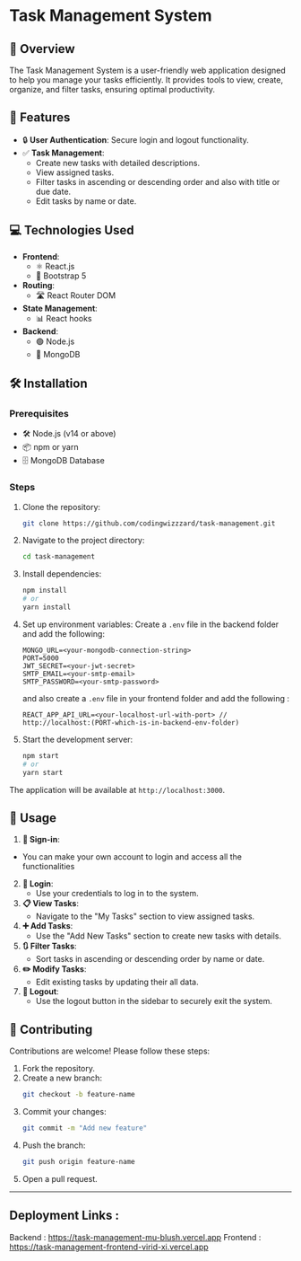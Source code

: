 # Task Management System

## 📝 Overview
The Task Management System is a user-friendly web application designed to help you manage your tasks efficiently. It provides tools to view, create, organize, and filter tasks, ensuring optimal productivity.

## 🌟 Features
- 🔒 **User Authentication**: Secure login and logout functionality.
- ✅ **Task Management**:
  - Create new tasks with detailed descriptions.
  - View assigned tasks.
  - Filter tasks in ascending or descending order and also with title or due date.
  - Edit tasks by name or date.

## 💻 Technologies Used
- **Frontend**:
  - ⚛️ React.js
  - 🎨 Bootstrap 5
- **Routing**:
  - 🛣️ React Router DOM
- **State Management**:
  - 📊 React hooks
- **Backend**:
  - 🟢 Node.js
  - 🍃 MongoDB

## 🛠️ Installation

### Prerequisites
- 🛠️ Node.js (v14 or above)
- 📦 npm or yarn
- 🗄️ MongoDB Database

### Steps
1. Clone the repository:
   ```bash
   git clone https://github.com/codingwizzzard/task-management.git
   ```
2. Navigate to the project directory:
   ```bash
   cd task-management
   ```
3. Install dependencies:
   ```bash
   npm install
   # or
   yarn install
   ```
4. Set up environment variables:
   Create a `.env` file in the backend folder and add the following:
   ```env
   MONGO_URL=<your-mongodb-connection-string>
   PORT=5000
   JWT_SECRET=<your-jwt-secret>
   SMTP_EMAIL=<your-smtp-email>
   SMTP_PASSWORD=<your-smtp-password>
   ```
   and also create a `.env` file in your frontend folder and add the following :
   ```env
   REACT_APP_API_URL=<your-localhost-url-with-port> // http://localhost:(PORT-which-is-in-backend-env-folder)
   ```
6. Start the development server:
   ```bash
   npm start
   # or
   yarn start
   ```

The application will be available at `http://localhost:3000`.


## 🚀 Usage
1. **🔑 Sign-in**:
  - You can make your own account to login and access all the functionalities 
2. **🔑 Login**:
   - Use your credentials to log in to the system.
3. **📋 View Tasks**:
   - Navigate to the "My Tasks" section to view assigned tasks.
4. **➕ Add Tasks**:
   - Use the "Add New Tasks" section to create new tasks with details.
5. **🔃 Filter Tasks**:
   - Sort tasks in ascending or descending order by name or date.
6. **✏️ Modify Tasks**:
   - Edit existing tasks by updating their all data.
7. **🚪 Logout**:
   - Use the logout button in the sidebar to securely exit the system.


## 🤝 Contributing
Contributions are welcome! Please follow these steps:
1. Fork the repository.
2. Create a new branch:
   ```bash
   git checkout -b feature-name
   ```
3. Commit your changes:
   ```bash
   git commit -m "Add new feature"
   ```
4. Push the branch:
   ```bash
   git push origin feature-name
   ```
5. Open a pull request.

---

## Deployment Links : 
Backend : https://task-management-mu-blush.vercel.app
Frontend : https://task-management-frontend-virid-xi.vercel.app
